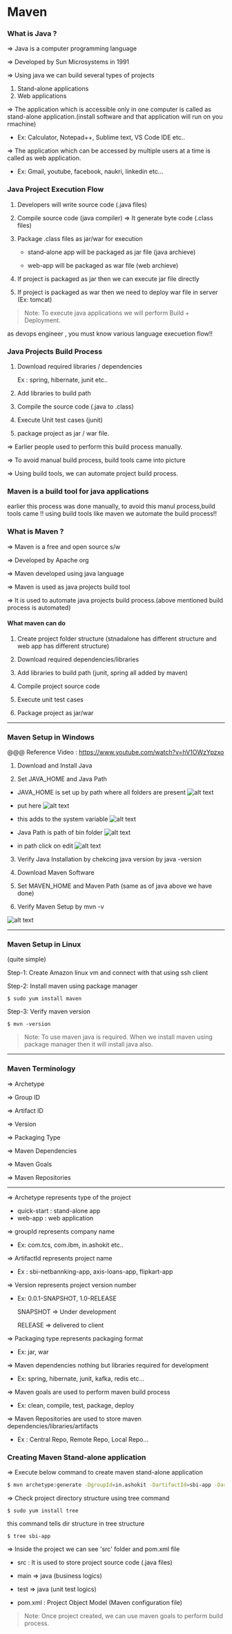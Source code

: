 # Maven

### What is Java ?

=> Java is a computer programming language

=> Developed by Sun Microsystems in 1991

=> Using java we can build several types of projects

1) Stand-alone applications
2) Web applications

=> The application which is accessible only in one computer is called as stand-alone application.(install software and that application will run on you rmachine)

- Ex: Calculator, Notepad++, Sublime text, VS Code IDE etc..

=> The application which can be accessed by multiple users at a time is called as web application.

- Ex: Gmail, youtube, facebook, naukri, linkedin etc...

### Java Project Execution Flow


1) Developers will write source code (.java files)

2) Compile source code (java compiler) => It generate byte code (.class files)

3) Package .class files as jar/war for execution

    -  stand-alone app will be packaged as jar file (java archieve)

    -  web-app will be packaged as war file (web archieve)

4) If project is packaged as jar then we can execute jar file directly

5) If project is packaged as war then we need to deploy war file in server
	 (Ex: tomcat)


>Note: To execute java applications we will perform Build + Deployment.

as devops engineer , you must know various language execuetion flow!!



### Java Projects Build Process


1) Download required libraries / dependencies

	Ex : spring, hibernate, junit etc..

2) Add libraries to build path

3) Compile the source code (.java to .class)

4) Execute Unit test cases (junit)

5) package project as jar / war file.


=> Earlier people used to perform this build process manually.

=> To avoid manual build process, build tools came into picture

=> Using build tools, we can automate project build process.
### Maven is a build tool for java applications 

 earlier this process was done manually, to avoid this manul process,build tools came !! using build tools like maven we automate the build process!!

### What is Maven ?

=> Maven is a free and open source s/w

=> Developed by Apache org

=> Maven developed using java language

=> Maven is used as java projects build tool

=> It is used to automate java projects build process.(above mentioned build process is automated)

#### What maven can do

1) Create project folder structure (stnadalone has different structure and web app has different structure)

2) Download required dependencies/libraries

3) Add libraries to build path (junit, spring all added by maven)

4) Compile project source code

5) Execute unit test cases

6) Package project as jar/war
---

### Maven Setup in Windows

@@@ Reference Video : https://www.youtube.com/watch?v=hV1OWzYpzxo

1) Download and Install Java

2) Set JAVA_HOME and Java Path

- JAVA_HOME is set up by path where all folders are present 
 ![alt text](image.png)

- put here
![alt text](image-1.png)

- this adds to the system variable
![alt text](image-2.png)

- Java Path is path of bin folder
![alt text](image-3.png)

- in path click on edit
![alt text](image-4.png)

3) Verify Java Installation by chekcing java version by 
java -version

4) Download Maven Software

5) Set MAVEN_HOME and Maven Path (same as of java above we have done)

6) Verify Maven Setup by mvn -v

![alt text](image-5.png)

---

### Maven Setup in Linux
(quite simple)

Step-1: Create Amazon linux vm and connect with that using ssh client

Step-2: Install maven using package manager

	$ sudo yum install maven

Step-3: Verify maven version

	$ mvn -version

>Note: To use maven java is required. When we install maven using package manager then it will install java also.
---
### Maven Terminology

=> Archetype

=> Group ID

=> Artifact ID

=> Version

=> Packaging Type

=> Maven Dependencies

=> Maven Goals

=> Maven Repositories

----------
=> Archetype represents type of the project

- quick-start : stand-alone app 
- web-app : web application

=> groupId represents company name

- Ex: com.tcs, com.ibm, in.ashokit etc..

=> ArtifactId represents project name

- Ex : sbi-netbannking-app, axis-loans-app, flipkart-app	

=> Version represents project version number

- Ex: 0.0.1-SNAPSHOT, 1.0-RELEASE	

	SNAPSHOT => Under development

	RELEASE => delivered to client

=> Packaging type represents packaging format

- Ex: jar, war

=> Maven dependencies nothing but libraries required for development

- Ex: spring, hibernate, junit, kafka, redis etc...

=> Maven goals are used to perform maven build process

- Ex: clean, compile, test, package, deploy

=> Maven Repositories are used to store maven dependencies/libraries/artifacts

- Ex : Central Repo, Remote Repo, Local Repo...

### Creating Maven Stand-alone application


=> Execute below command to create maven stand-alone application

```bash
$ mvn archetype:generate -DgroupId=in.ashokit -DartifactId=sbi-app -DarchetypeArtifactId=maven-archetype-quickstart -DarchetypeVersion=1.4 -DinteractiveMode=false
```

=> Check project directory structure using tree command

	$ sudo yum install tree

this command tells dir structure in tree structure

	$ tree sbi-app

=> Inside the project we can see 'src' folder and pom.xml file

- src : It is used to store project source code (.java files)

- main => java (business logics)

- test => java (unit test logics)

- pom.xml : Project Object Model (Maven configuration file)	


> Note: Once project created, we can use maven goals to perform build process.

